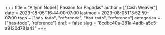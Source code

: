 +++
title = "Arlynn Nobel | Passion for Pagodas"
author = ["Cash Weaver"]
date = 2023-08-05T16:44:00-07:00
lastmod = 2023-08-05T16:52:59-07:00
tags = ["has-todo", "reference", "has-todo", "reference"]
categories = ["has-todo", "reference"]
draft = false
slug = "8cdbc40a-281a-4adb-a5c5-a9120d781a42"
+++
